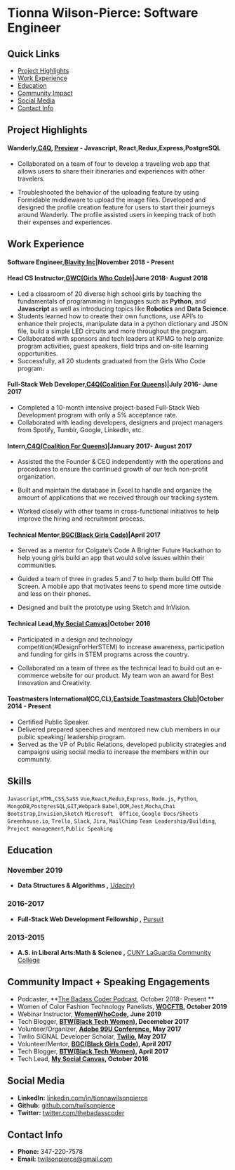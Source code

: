 # Tionna Wilson-Pierce: Software Engineer 

## Quick Links 
* [Project Highlights](#projects)
* [Work Experience](#work-experience)
* [Education](#education)
* [Community Impact](#community-impact)
* [Social Media](#social-media) 
* [Contact Info](#contact-info)  


## Project Highlights <a id ="projects"></a>

#### Wanderly,[C4Q](https://www.c4q.nyc/), [Preview](https://github.com/twilsonpierce/Wanderly) - Javascript, React,Redux,Express,PostgreSQL 

* Collaborated on a team of four to develop a traveling web app that allows users to share their itineraries and experiences with other travelers. 

* Troubleshooted the behavior of the uploading feature by using Formidable middleware to upload the image files. 
Developed and designed the profile creation feature for users to start their journeys around Wanderly. The profile assisted users in keeping track of both their expenses and experiences.


## Work Experience <a id ="work-experience"></a>


#### Software Engineer,[Blavity Inc](https://blavityinc.com/)|November 2018 - Present 


#### Head CS Instructor,[GWC(Girls Who Code)](https://girlswhocode.com/)|June 2018- August 2018 
* Led a classroom of 20 diverse high school girls by teaching the fundamentals of programming in languages such as **Python**, and **Javascript** as well as introducing topics like **Robotics** and **Data Science**.
*  Students learned how to create their own functions, use API’s to enhance their projects, manipulate data in a python dictionary and JSON file, build a simple LED circuits and more throughout the program.
* Collaborated with sponsors and tech leaders at KPMG to help organize program activities, guest speakers, field trips and on-site learning opportunities.
* Successfully, all 20 students graduated from the Girls Who Code program.

#### Full-Stack Web Developer,[C4Q(Coalition For Queens)](https://www.c4q.nyc/)|July 2016- June 2017 
* Completed a 10-month intensive project-based Full-Stack Web Development program with only a 5% acceptance rate. 
* Collaborated with leading developers, designers and project managers from Spotify, Tumblr, Google, LinkedIn, etc. 

#### Intern,[C4Q(Coalition For Queens)](https://www.c4q.nyc/)|January 2017- August 2017
* Assisted the the Founder & CEO independently with the operations and procedures to ensure the continued growth of our tech non-profit organization.

* Built and maintain the database in Excel to handle and organize the amount of applications that we received through our tracking system.

* Worked closely with other teams in cross-functional initiatives to help improve the hiring and recruitment process. 

####  Technical Mentor,[BGC(Black Girls Code)](http://www.blackgirlscode.com/)|April 2017
* Served as a mentor for Colgate’s Code A Brighter Future Hackathon to help young girls build an app that would solve issues within their communities. 

* Guided a team of three in grades 5 and 7 to help them build Off The Screen. A mobile app that motivates teens to spend more time outside and less on their phones. 

* Designed and built the prototype using Sketch and InVision.  

#### Technical Lead,[My Social Canvas](http://mysocialcanvas.com/)|October 2016
* Participated in a design and technology competition(#DesignForHerSTEM) to increase awareness, participation and funding for girls in STEM programs across the country.

* Collaborated on a team of three as the technical lead to build out an e-commerce website for our product.  My team won an award for Best Innovation and Creativity. 

#### Toastmasters International(CC,CL),[Eastside Toastmasters Club](https://www.toastmasters.org/)|October 2014 - Present 
* Certified Public Speaker. 
* Delivered prepared speeches and mentored new club members in our public speaking/ leadership program.
* Served as the VP of Public Relations, developed publicity strategies and campaigns using social media to increase the members within our community.

## Skills 
`Javascript`,`HTML`,`CSS`,`SaSS`
`Vue`,`React`,`Redux`,`Express`, `Node.js`, `Python`,
`MongoDB`,`PostgresSQL`,`GIT`,`Webpack`
`Babel`,`DOM`,`Jest`,`Mocha`,`Chai`
`Bootstrap`,`Invision`,`Sketch`
`Microsoft  Office`, `Google Docs/Sheets`
`Greenhouse.io`, `Trello`, `Slack`, `Jira`, `MailChimp`
`Team Leadership/Building`, `Project management`,`Public Speaking` 


## Education <a id ="education"></a>

### November 2019
* **Data Structures & Algorithms ,** [Udacity)](https://www.udacity.com/)
### 2016-2017
* **Full-Stack Web Development Fellowship ,** [Pursuit](https://www.pursuit.org/)
### 2013-2015
*  **A.S. in Liberal Arts:Math & Science ,** [CUNY LaGuardia Community College](https://www.laguardia.edu/home/Default.aspx)


## Community Impact + Speaking Engagements <a id ="community-impact"></a>

* Podcaster, **[The Badass Coder Podcast](https://medium.com/@BlackTechWomen/the-glow-up-advancing-to-senior-leadership-2b7966f0759e), October 2018- Present **
* Women of Color Fashion Technology Panelists, **[WOCFTB](https://medium.com/@BlackTechWomen/the-glow-up-advancing-to-senior-leadership-2b7966f0759e), October 2019**
* Webinar Instructor, **[WomenWhoCode](https://medium.com/@BlackTechWomen/the-glow-up-advancing-to-senior-leadership-2b7966f0759e), June 2019**
* Tech Blogger, **[BTW(Black Tech Women)](https://medium.com/@BlackTechWomen/the-glow-up-advancing-to-senior-leadership-2b7966f0759e), Decemeber 2017**
* Volunteer/Organizer, **[Adobe 99U Conference](https://conference.99u.com/), May 2017**
* Twilio SIGNAL Developer Scholar, **[Twilio](https://signal.twilio.com/), May 2017**
* Volunteer/Mentor, **[BGC(Black Girls Code)](http://www.blackgirlscode.com/), April 2017**
* Tech Blogger, **[BTW(Black Tech Women)](https://medium.com/@BlackTechWomen/changing-the-face-of-technology-highlights-from-signal-333e686e2e98), April 2017**
* Tech Lead, **[My Social Canvas](http://mysocialcanvas.com/designhackathon/), October 2016**


## Social Media <a id ="social-media"></a>
* **LinkedIn:**  [linkedin.com/in/tionnawilsonpierce](https://www.linkedin.com/in/tionnawilsonpierce)
* **Github:**    [github.com/twilsonpierce](https://github.com/twilsonpierce)
* **Twitter:**   [twitter.com/thebadasscoder](https://twitter.com/thebadasscoder)


## Contact Info <a id ="contact-info"></a>
* **Phone:**  347-220-7578
* **Email:**  [twilsonpierce@gmail.com](twilsonpierce@gmail.com)


